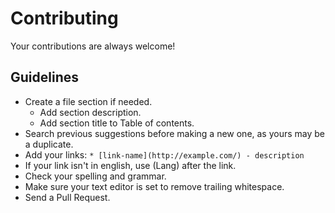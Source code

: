 # Contributing

Your contributions are always welcome!

## Guidelines

* Create a file section if needed.
    * Add section description.
    * Add section title to Table of contents.
* Search previous suggestions before making a new one, as yours may be a duplicate.
* Add your links: `* [link-name](http://example.com/) - description`
* If your link isn't in english, use (Lang) after the link.
* Check your spelling and grammar.
* Make sure your text editor is set to remove trailing whitespace.
* Send a Pull Request.